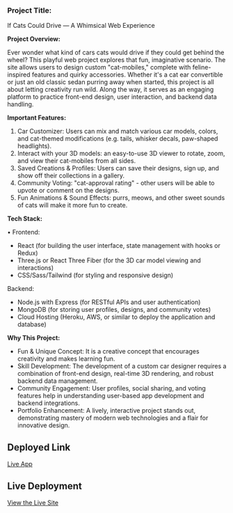 ### Project Title:
If Cats Could Drive — A Whimsical Web Experience

**Project Overview:**

Ever wonder what kind of cars cats would drive if they could get behind the wheel? This playful web project explores that fun, imaginative scenario. The site allows users to design custom "cat-mobiles," complete with feline-inspired features and quirky accessories. Whether it's a cat ear convertible or just an old classic sedan purring away when started, this project is all about letting creativity run wild. Along the way, it serves as an engaging platform to practice front-end design, user interaction, and backend data handling.

**Important Features:**

1. Car Customizer: Users can mix and match various car models, colors, and cat-themed modifications (e.g. tails, whisker decals, paw-shaped headlights).
2. Interact with your 3D models: an easy-to-use 3D viewer to rotate, zoom, and view their cat-mobiles from all sides.
3. Saved Creations & Profiles: Users can save their designs, sign up, and show off their collections in a gallery.
4. Community Voting: "cat-approval rating" - other users will be able to upvote or comment on the designs.
5. Fun Animations & Sound Effects: purrs, meows, and other sweet sounds of cats will make it more fun to create.

**Tech Stack:**

• Frontend:
- React (for building the user interface, state management with hooks or Redux)
- Three.js or React Three Fiber (for the 3D car model viewing and interactions)
- CSS/Sass/Tailwind (for styling and responsive design)

Backend:
- Node.js with Express (for RESTful APIs and user authentication)
- MongoDB (for storing user profiles, designs, and community votes)
- Cloud Hosting (Heroku, AWS, or similar to deploy the application and database)

**Why This Project:**
- Fun & Unique Concept: It is a creative concept that encourages creativity and makes learning fun.
- Skill Development: The development of a custom car designer requires a combination of front-end design, real-time 3D rendering, and robust backend data management.
- Community Engagement: User profiles, social sharing, and voting features help in understanding user-based app development and backend integrations.
- Portfolio Enhancement: A lively, interactive project stands out, demonstrating mastery of modern web technologies and a flair for innovative design.

## Deployed Link
[Live App](https://asaprocky.onrender.com)

## Live Deployment
[View the Live Site](https://your-cloudflare-project-url.pages.dev)